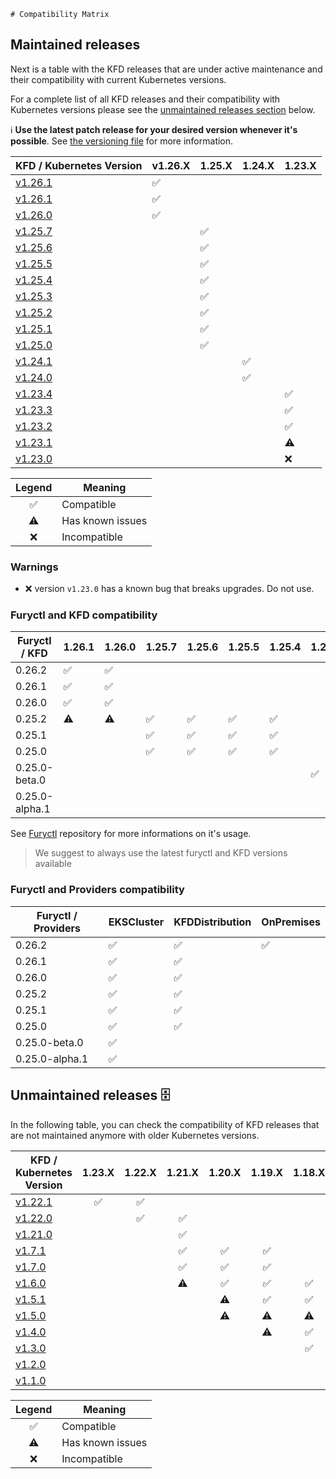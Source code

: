     # Compatibility Matrix

## Maintained releases

Next is a table with the KFD releases that are under active maintenance and their compatibility with current Kubernetes versions.

For a complete list of all KFD releases and their compatibility with Kubernetes versions please see the [unmaintained releases section](#unmaintained-releases-%EF%B8%8F) below.

ℹ️ **Use the latest patch release for your desired version whenever it's possible**. See [the versioning file](VERSIONING.md) for more information.

| KFD / Kubernetes Version                                                      | v1.26.X            | 1.25.X             | 1.24.X             | 1.23.X             |
| ----------------------------------------------------------------------------- | ------------------ | ------------------ | ------------------ | ------------------ |
| [v1.26.1](https://github.com/sighupio/fury-distribution/releases/tag/v1.26.2) | :white_check_mark: |                    |                    |                    | 
| [v1.26.1](https://github.com/sighupio/fury-distribution/releases/tag/v1.26.1) | :white_check_mark: |                    |                    |                    |
| [v1.26.0](https://github.com/sighupio/fury-distribution/releases/tag/v1.26.0) | :white_check_mark: |                    |                    |                    |
| [v1.25.7](https://github.com/sighupio/fury-distribution/releases/tag/v1.25.7) |                    | :white_check_mark: |                    |                    |
| [v1.25.6](https://github.com/sighupio/fury-distribution/releases/tag/v1.25.6) |                    | :white_check_mark: |                    |                    |
| [v1.25.5](https://github.com/sighupio/fury-distribution/releases/tag/v1.25.5) |                    | :white_check_mark: |                    |                    |
| [v1.25.4](https://github.com/sighupio/fury-distribution/releases/tag/v1.25.4) |                    | :white_check_mark: |                    |                    |
| [v1.25.3](https://github.com/sighupio/fury-distribution/releases/tag/v1.25.3) |                    | :white_check_mark: |                    |                    |
| [v1.25.2](https://github.com/sighupio/fury-distribution/releases/tag/v1.25.2) |                    | :white_check_mark: |                    |                    |
| [v1.25.1](https://github.com/sighupio/fury-distribution/releases/tag/v1.25.1) |                    | :white_check_mark: |                    |                    |
| [v1.25.0](https://github.com/sighupio/fury-distribution/releases/tag/v1.25.0) |                    | :white_check_mark: |                    |                    |
| [v1.24.1](https://github.com/sighupio/fury-distribution/releases/tag/v1.24.1) |                    |                    | :white_check_mark: |                    |
| [v1.24.0](https://github.com/sighupio/fury-distribution/releases/tag/v1.24.0) |                    |                    | :white_check_mark: |                    |
| [v1.23.4](https://github.com/sighupio/fury-distribution/releases/tag/v1.23.4) |                    |                    |                    | :white_check_mark: |
| [v1.23.3](https://github.com/sighupio/fury-distribution/releases/tag/v1.23.3) |                    |                    |                    | :white_check_mark: |
| [v1.23.2](https://github.com/sighupio/fury-distribution/releases/tag/v1.23.2) |                    |                    |                    | :white_check_mark: |
| [v1.23.1](https://github.com/sighupio/fury-distribution/releases/tag/v1.23.1) |                    |                    |                    | :warning:          |
| [v1.23.0](https://github.com/sighupio/fury-distribution/releases/tag/v1.23.0) |                    |                    |                    | :x:                |

|       Legend       | Meaning          |
| :----------------: | ---------------- |
| :white_check_mark: | Compatible       |
|     :warning:      | Has known issues |
|        :x:         | Incompatible     |

### Warnings

- :x: version `v1.23.0` has a known bug that breaks upgrades. Do not use.

### Furyctl and KFD compatibility

| Furyctl / KFD  | 1.26.1             | 1.26.0             | 1.25.7             | 1.25.6             | 1.25.5             | 1.25.4             | 1.25.3             | 1.25.2             |
| -------------- | ------------------ | ------------------ | ------------------ | ------------------ | ------------------ | ------------------ | ------------------ | ------------------ |
| 0.26.2         | :white_check_mark: | :white_check_mark: |                    |                    |                    |                    |                    |                    |
| 0.26.1         | :white_check_mark: | :white_check_mark: |                    |                    |                    |                    |                    |                    |
| 0.26.0         | :white_check_mark: | :white_check_mark: |                    |                    |                    |                    |                    |                    |
| 0.25.2         | :warning:          | :warning:          | :white_check_mark: | :white_check_mark: | :white_check_mark: | :white_check_mark: |                    |                    |
| 0.25.1         |                    |                    | :white_check_mark: | :white_check_mark: | :white_check_mark: | :white_check_mark: |                    |                    |
| 0.25.0         |                    |                    | :white_check_mark: | :white_check_mark: | :white_check_mark: | :white_check_mark: |                    |                    |
| 0.25.0-beta.0  |                    |                    |                    |                    |                    |                    | :white_check_mark: |                    |
| 0.25.0-alpha.1 |                    |                    |                    |                    |                    |                    |                    | :white_check_mark: |

See [Furyctl](https://github.com/sighupio/furyctl) repository for more informations on it's usage.

> We suggest to always use the latest furyctl and KFD versions available

### Furyctl and Providers compatibility

| Furyctl / Providers | EKSCluster         | KFDDistribution    | OnPremises         |
| ------------------- | ------------------ | ------------------ | ------------------ |
| 0.26.2              | :white_check_mark: | :white_check_mark: | :white_check_mark: |
| 0.26.1              | :white_check_mark: | :white_check_mark: |                    |
| 0.26.0              | :white_check_mark: | :white_check_mark: |                    |
| 0.25.2              | :white_check_mark: | :white_check_mark: |                    |
| 0.25.1              | :white_check_mark: | :white_check_mark: |                    |
| 0.25.0              | :white_check_mark: | :white_check_mark: |                    |
| 0.25.0-beta.0       | :white_check_mark: |                    |                    |
| 0.25.0-alpha.1      | :white_check_mark: |                    |                    |

## Unmaintained releases 🗄️

In the following table, you can check the compatibility of KFD releases that are not maintained anymore with older Kubernetes versions.

| KFD / Kubernetes Version                                                      |       1.23.X       |       1.22.X       |       1.21.X       |       1.20.X       |       1.19.X       |       1.18.X       |       1.17.X       |       1.16.X       |       1.15.X       |       1.14.X       |
| ----------------------------------------------------------------------------- | :----------------: | :----------------: | :----------------: | :----------------: | :----------------: | :----------------: | :----------------: | :----------------: | :----------------: | :----------------: |
| [v1.22.1](https://github.com/sighupio/fury-distribution/releases/tag/v1.22.1) | :white_check_mark: | :white_check_mark: |                    |                    |                    |                    |                    |                    |                    |                    |
| [v1.22.0](https://github.com/sighupio/fury-distribution/releases/tag/v1.22.0) |                    | :white_check_mark: | :white_check_mark: |                    |                    |                    |                    |                    |                    |                    |
| [v1.21.0](https://github.com/sighupio/fury-distribution/releases/tag/v1.21.0) |                    |                    | :white_check_mark: |                    |                    |                    |                    |                    |                    |                    |
| [v1.7.1](https://github.com/sighupio/fury-distribution/releases/tag/v1.7.1)   |                    |                    | :white_check_mark: | :white_check_mark: | :white_check_mark: |                    |                    |                    |                    |                    |
| [v1.7.0](https://github.com/sighupio/fury-distribution/releases/tag/v1.7.0)   |                    |                    | :white_check_mark: | :white_check_mark: | :white_check_mark: |                    |                    |                    |                    |                    |
| [v1.6.0](https://github.com/sighupio/fury-distribution/releases/tag/v1.6.0)   |                    |                    |     :warning:      | :white_check_mark: | :white_check_mark: | :white_check_mark: |                    |                    |                    |                    |
| [v1.5.1](https://github.com/sighupio/fury-distribution/releases/tag/v1.5.1)   |                    |                    |                    |     :warning:      | :white_check_mark: | :white_check_mark: | :white_check_mark: |                    |                    |                    |
| [v1.5.0](https://github.com/sighupio/fury-distribution/releases/tag/v1.5.0)   |                    |                    |                    |     :warning:      |     :warning:      |     :warning:      |     :warning:      |                    |                    |                    |
| [v1.4.0](https://github.com/sighupio/fury-distribution/releases/tag/v1.4.0)   |                    |                    |                    |                    |     :warning:      | :white_check_mark: | :white_check_mark: | :white_check_mark: |                    |                    |
| [v1.3.0](https://github.com/sighupio/fury-distribution/releases/tag/v1.3.0)   |                    |                    |                    |                    |                    | :white_check_mark: | :white_check_mark: | :white_check_mark: |                    |                    |
| [v1.2.0](https://github.com/sighupio/fury-distribution/releases/tag/v1.2.0)   |                    |                    |                    |                    |                    |                    |                    | :white_check_mark: | :white_check_mark: | :white_check_mark: |
| [v1.1.0](https://github.com/sighupio/fury-distribution/releases/tag/v1.1.0)   |                    |                    |                    |                    |                    |                    |                    | :white_check_mark: | :white_check_mark: | :white_check_mark: |

|       Legend       | Meaning          |
| :----------------: | ---------------- |
| :white_check_mark: | Compatible       |
|     :warning:      | Has known issues |
|        :x:         | Incompatible     |
